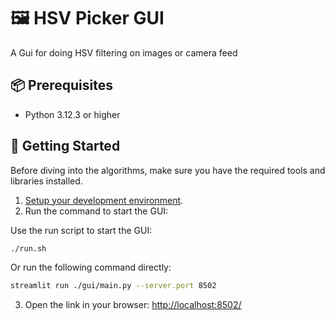 # 🖼️ HSV Picker GUI

A Gui for doing HSV filtering on images or camera feed

## 📦 Prerequisites

- Python 3.12.3 or higher

## 🚀 Getting Started

Before diving into the algorithms, make sure you have the required tools and libraries installed.

1. [Setup your development environment](./docs/setting_up_the_environment.md).
2. Run the command to start the GUI:

Use the run script to start the GUI:
```bash
./run.sh
```

Or run the following command directly:

```bash
streamlit run ./gui/main.py --server.port 8502
```


3. Open the link in your browser: [http://localhost:8502/](http://localhost:8502/)